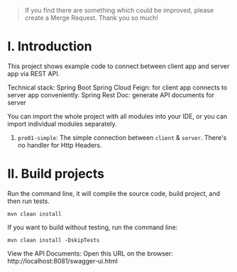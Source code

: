 > If you find there are something which could be improved, please create a Merge Request. 
> Thank you so much!

# I. Introduction

This project shows example code to connect between client app and server app via REST API.

Technical stack:
Spring Boot
Spring Cloud Feign: for client app connects to server app conveniently.
Spring Rest Doc: generate API documents for server


You can import the whole project with all modules into your IDE, or you can import individual modules separately.

1.  `pro01-simple`: The simple connection between `client` & `server`. There's no handler for Http Headers.

# II. Build projects
Run the command line, it will complie the source code, build project, and then run tests.
```
mvn clean install 
```

If you want to build without testing, run the command line:
```
mvn clean install -DskipTests 
```

View the API Documents:
Open this URL on the browser: http://localhost:8081/swagger-ui.html
